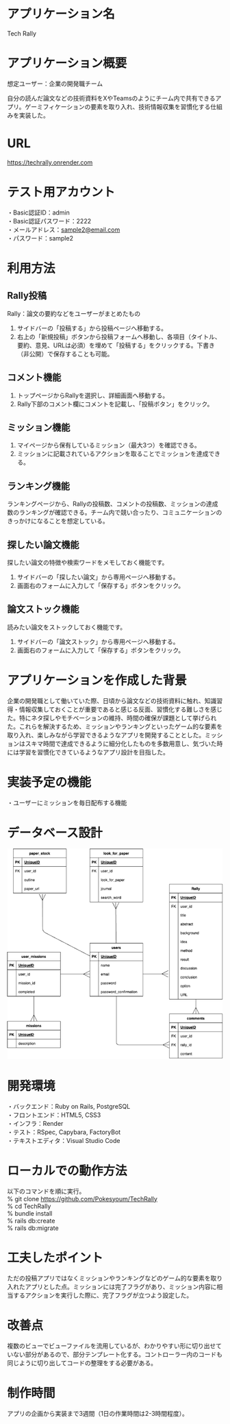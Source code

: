 # アプリケーション名
Tech Rally

# アプリケーション概要
想定ユーザー：企業の開発職チーム

自分の読んだ論文などの技術資料をXやTeamsのようにチーム内で共有できるアプリ。ゲーミフィケーションの要素を取り入れ、技術情報収集を習慣化する仕組みを実装した。

# URL
https://techrally.onrender.com

# テスト用アカウント
・Basic認証ID：admin<br>
・Basic認証パスワード：2222<br>
・メールアドレス：sample2@email.com<br>
・パスワード：sample2

# 利用方法
## Rally投稿
Rally：論文の要約などをユーザーがまとめたもの
1. サイドバーの「投稿する」から投稿ページへ移動する。
2. 右上の「新規投稿」ボタンから投稿フォームへ移動し、各項目（タイトル、要約、意見、URLは必須）を埋めて「投稿する」をクリックする。下書き（非公開）で保存することも可能。

## コメント機能
1. トップページからRallyを選択し、詳細画面へ移動する。
2. Rally下部のコメント欄にコメントを記載し、「投稿ボタン」をクリック。

## ミッション機能
1. マイページから保有しているミッション（最大3つ）を確認できる。
2. ミッションに記載されているアクションを取ることでミッションを達成できる。

## ランキング機能
ランキングページから、Rallyの投稿数、コメントの投稿数、ミッションの達成数のランキングが確認できる。チーム内で競い合ったり、コミュニケーションのきっかけになることを想定している。

## 探したい論文機能
探したい論文の特徴や検索ワードをメモしておく機能です。
1. サイドバーの「探したい論文」から専用ページへ移動する。
2. 画面右のフォームに入力して「保存する」ボタンをクリック。

## 論文ストック機能
読みたい論文をストックしておく機能です。
1. サイドバーの「論文ストック」から専用ページへ移動する。
2. 画面右のフォームに入力して「保存する」ボタンをクリック。

# アプリケーションを作成した背景
企業の開発職として働いていた際、日頃から論文などの技術資料に触れ、知識習得・情報収集しておくことが重要であると感じる反面、習慣化する難しさを感じた。特にネタ探しやモチベーションの維持、時間の確保が課題として挙げられた。これらを解決するため、ミッションやランキングといったゲーム的な要素を取り入れ、楽しみながら学習できるようなアプリを開発することとした。ミッションはスキマ時間で達成できるように細分化したものを多数用意し、気づいた時には学習を習慣化できているようなアプリ設計を目指した。

# 実装予定の機能
・ユーザーにミッションを毎日配布する機能

# データベース設計
![alt text](database.png)

# 開発環境
・バックエンド：Ruby on Rails, PostgreSQL<br>
・フロントエンド：HTML5, CSS3<br>
・インフラ：Render<br>
・テスト：RSpec, Capybara, FactoryBot<br>
・テキストエディタ：Visual Studio Code

# ローカルでの動作方法
以下のコマンドを順に実行。<br>
% git clone https://github.com/Pokesyoum/TechRally<br>
% cd TechRally<br>
% bundle install<br>
% rails db:create<br>
% rails db:migrate

# 工夫したポイント
ただの投稿アプリではなくミッションやランキングなどのゲーム的な要素を取り入れたアプリとした点。ミッションには完了フラグがあり、ミッション内容に相当するアクションを実行した際に、完了フラグが立つよう設定した。

# 改善点
複数のビューでビューファイルを流用しているが、わかりやすい形に切り出せていない部分があるので、部分テンプレート化する。コントローラー内のコードも同じように切り出してコードの整理をする必要がある。

# 制作時間
アプリの企画から実装まで3週間（1日の作業時間は2-3時間程度）。